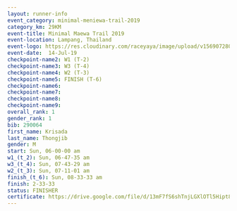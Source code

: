 ```yaml
---
layout: runner-info 
event_category: minimal-meniewa-trail-2019 
category_km: 29KM 
event-title: Minimal Maewa Trail 2019 
event-location: Lampang, Thailand 
event-logo: https://res.cloudinary.com/raceyaya/image/upload/v1569072805/logo/minimal-trail_ktnvsp.jpg 
event-date:  14-Jul-19 
checkpoint-name2: W1 (T-2) 
checkpoint-name3: W3 (T-4) 
checkpoint-name4: W2 (T-3) 
checkpoint-name5: FINISH (T-6) 
checkpoint-name6: 
checkpoint-name7: 
checkpoint-name8: 
checkpoint-name9: 
overall_rank: 1
gender_rank: 1
bib: 290064
first_name: Krisada
last_name: Thongjib
gender: M
start: Sun, 06-00-00 am
w1_(t_2): Sun, 06-47-35 am
w3_(t_4): Sun, 07-43-29 am
w2_(t_3): Sun, 07-11-01 am
finish_(t_6): Sun, 08-33-33 am
finish: 2-33-33
status: FINISHER
certificate: https://drive.google.com/file/d/13mF7fS6shTnjLGXlOTl5Hipt8UM4f0Yn/view?usp=sharing
---
```

